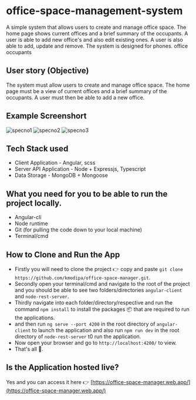 # office-space-management-system
A simple system that allows users to create and manage office space. The home page shows current offices and a brief summary of the occupants. A user is able to add new office's and also edit existing ones. A user is also able to add, update and remove. The system is designed for phones. office occupants

## User story (Objective)
The system must allow users to create and manage office space. The home page must be a view of current offices and a brief summary of the occupants. A user must then be able to add a new office. 

## Example Screenshort

![specno1](https://user-images.githubusercontent.com/18338191/153911433-3b05193a-b99e-485a-8473-8581fb2f8713.png)
![specno2](https://user-images.githubusercontent.com/18338191/153911441-19f3ff14-88fd-4f21-9fac-4076e1bc86cd.png)
![specno3](https://user-images.githubusercontent.com/18338191/153913033-2a689fce-ef61-4d8b-bf50-c6cce390fe06.png)

## Tech Stack used

* Client Application - Angular, scss
* Server API Application - Node + Expressjs, Typescript
* Data Storage - MongoDB + Mongoose

## What you need for you to be able to run the project locally.

* Angular-cli
* Node runtime
* Git (for pulling the code down to your local machine)
* Terminal/cmd

## How to Clone and Run the App
- Firstly you will need to clone the project :point_right: copy and paste `git clone https://github.com/kmodipa/office-space-manager.git`.
- Secondly open your terminal/cmd and navigate to the root of the project and you should be able to see two folders/directories `angular-client` and `node-rest-server`.
- Thirdly navigate into each folder/directory/respective and run the command `npm install` to install the packages 📦  that are required to run the applications.
- and then run `ng serve --port 4200` in the root directory of `angular-client` to launch the application and also run `npm run dev` in the root directory of `node-rest-server` t0 run the application.
- Now open your browser and go to `http://localhost:4200/` to view.
- That's all :slightly_smiling_face:.

## Is the Application hosted live?
Yes and you can access it here :point_right: [https://office-space-manager.web.app/](https://office-space-manager.web.app/)
